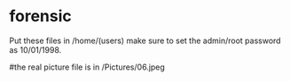 # forensic
Put these files in /home/(users)
make sure to set the admin/root password as 10/01/1998. 

#the real picture file is in /Pictures/06.jpeg
